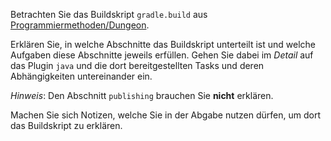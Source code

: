 Betrachten Sie das Buildskript `gradle.build` aus [Programmiermethoden/Dungeon](https://github.com/Programmiermethoden/Dungeon/blob/master/build.gradle).

Erklären Sie, in welche Abschnitte das Buildskript unterteilt ist und welche Aufgaben diese
Abschnitte jeweils erfüllen. Gehen Sie dabei im _Detail_ auf das Plugin `java` und die dort
bereitgestellten Tasks und deren Abhängigkeiten untereinander ein.

_Hinweis_: Den Abschnitt `publishing` brauchen Sie **nicht** erklären.

Machen Sie sich Notizen, welche Sie in der Abgabe nutzen dürfen, um dort das Buildskript zu erklären.
